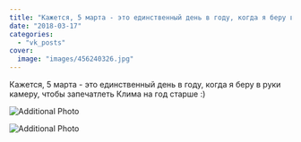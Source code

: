 ```yaml
---
title: "Кажется, 5 марта - это единственный день в году, когда я беру в руки камеру, чтобы запечатлеть Клима..."
date: "2018-03-17"
categories: 
  - "vk_posts"
cover:
  image: "images/456240326.jpg"
---
```


Кажется, 5 марта - это единственный день в году, когда я беру в руки камеру, чтобы запечатлеть Клима на год старше :)

![Additional Photo](https://vodpop.ru/wp-content/uploads/2023/07/456240327.jpg)

![Additional Photo](https://vodpop.ru/wp-content/uploads/2023/07/456240328.jpg)
